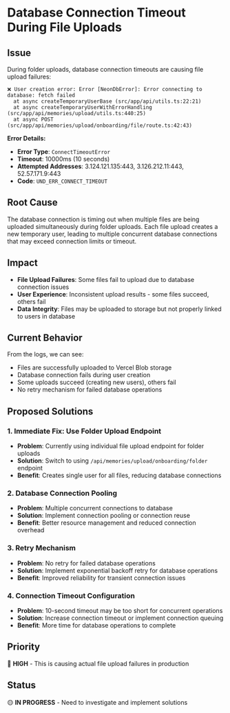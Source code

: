 # Database Connection Timeout During File Uploads

## Issue
During folder uploads, database connection timeouts are causing file upload failures:

```
❌ User creation error: Error [NeonDbError]: Error connecting to database: fetch failed
  at async createTemporaryUserBase (src/app/api/utils.ts:22:21)
  at async createTemporaryUserWithErrorHandling (src/app/api/memories/upload/utils.ts:440:25)
  at async POST (src/app/api/memories/upload/onboarding/file/route.ts:42:43)
```

**Error Details:**
- **Error Type**: `ConnectTimeoutError`
- **Timeout**: 10000ms (10 seconds)
- **Attempted Addresses**: 3.124.121.135:443, 3.126.212.11:443, 52.57.171.9:443
- **Code**: `UND_ERR_CONNECT_TIMEOUT`

## Root Cause
The database connection is timing out when multiple files are being uploaded simultaneously during folder uploads. Each file upload creates a new temporary user, leading to multiple concurrent database connections that may exceed connection limits or timeout.

## Impact
- **File Upload Failures**: Some files fail to upload due to database connection issues
- **User Experience**: Inconsistent upload results - some files succeed, others fail
- **Data Integrity**: Files may be uploaded to storage but not properly linked to users in database

## Current Behavior
From the logs, we can see:
- Files are successfully uploaded to Vercel Blob storage
- Database connection fails during user creation
- Some uploads succeed (creating new users), others fail
- No retry mechanism for failed database operations

## Proposed Solutions

### 1. **Immediate Fix: Use Folder Upload Endpoint**
- **Problem**: Currently using individual file upload endpoint for folder uploads
- **Solution**: Switch to using `/api/memories/upload/onboarding/folder` endpoint
- **Benefit**: Creates single user for all files, reducing database connections

### 2. **Database Connection Pooling**
- **Problem**: Multiple concurrent connections to database
- **Solution**: Implement connection pooling or connection reuse
- **Benefit**: Better resource management and reduced connection overhead

### 3. **Retry Mechanism**
- **Problem**: No retry for failed database operations
- **Solution**: Implement exponential backoff retry for database operations
- **Benefit**: Improved reliability for transient connection issues

### 4. **Connection Timeout Configuration**
- **Problem**: 10-second timeout may be too short for concurrent operations
- **Solution**: Increase connection timeout or implement connection queuing
- **Benefit**: More time for database operations to complete

## Priority
🔴 **HIGH** - This is causing actual file upload failures in production

## Status
🟡 **IN PROGRESS** - Need to investigate and implement solutions
